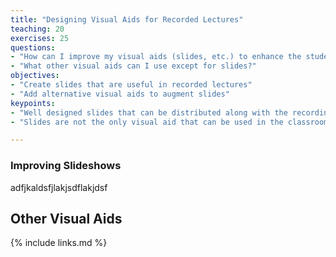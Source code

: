 ```yaml
---
title: "Designing Visual Aids for Recorded Lectures"
teaching: 20
exercises: 25
questions:
- "How can I improve my visual aids (slides, etc.) to enhance the student experience for captured lectures?"
- "What other visual aids can I use except for slides?"
objectives:
- "Create slides that are useful in recorded lectures"
- "Add alternative visual aids to augment slides"
keypoints:
- "Well designed slides that can be distributed along with the recording is very useful"
- "Slides are not the only visual aid that can be used in the classroom"

---
```


### Improving Slideshows

adfjkaldsfjlakjsdflakjdsf



## Other Visual Aids 




{% include links.md %}

